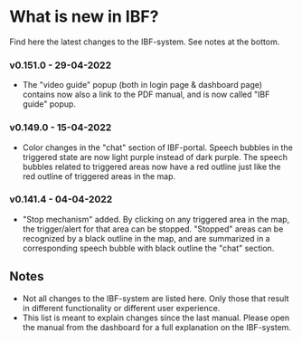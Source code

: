 # What is new in IBF?

Find here the latest changes to the IBF-system. See notes at the bottom.

### v0.151.0 - 29-04-2022

- The "video guide" popup (both in login page & dashboard page) contains now also a link to the PDF manual, and is now called "IBF guide" popup.

### v0.149.0 - 15-04-2022

- Color changes in the "chat" section of IBF-portal. Speech bubbles in the triggered state are now light purple instead of dark purple. The speech bubbles related to triggered areas now have a red outline just like the red outline of triggered areas in the map.

### v0.141.4 - 04-04-2022

- "Stop mechanism" added. By clicking on any triggered area in the map, the trigger/alert for that area can be stopped. "Stopped" areas can be recognized by a black outline in the map, and are summarized in a corresponding speech bubble with black outline the "chat" section.

## Notes

- Not all changes to the IBF-system are listed here. Only those that result in different functionality or different user experience.
- This list is meant to explain changes since the last manual. Please open the manual from the dashboard for a full explanation on the IBF-system.
